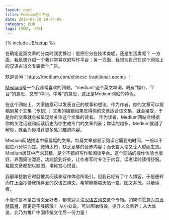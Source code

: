 ```yaml
---
layout: post
title: Medium这个平台
date: 2014-02-18 19:44:09
category: 技术
tags: [网站, 诗词]
---
```

{% include JB/setup %}

在确定这篇文章的分类时我犹豫过：是把它分在技术类呢，还是生活类呢？
一方面，我是想介绍一个我非常喜欢的写作平台；另一方面，我想为自己在这个网站上的汉语古诗文专辑做个广告。

<!--more-->
欢迎访问：<https://medium.com/chinese-traditional-poems> ！

[Medium](http://www.medium.com/)是一个我非常喜欢的网站。“medium”这个英文单词，既有“媒介、平台”的意思，又有“中间、中等”的意思，这正是Medium网站的特色。

在这个网站上，大家随意可以发表自己的故事和想法。作为作者，你的文章可以投稿到某个文集（专辑）；
文集的编辑如果觉得你的文章适合该文集，就会接受，于是你的文章就会被呈现给关注这个文集的读者。
作为读者，Medium网站会根据你的关注话题和阅读历史为你生成专门的文章列表；你读的越多，Medium就越了解你，就会为你推荐更多感兴趣的内容。

Medium网站推崇中等篇幅的文章。每篇文章都显示阅读它需要的时间，一般以不超过八分钟为宜。微博太短，缺乏足够的营养内容；而长篇大论又让人望而生畏。
Medium居其中而求其精，是个不错的写作和阅读平台。这个网站的操作体验也很好，界面简洁漂亮，功能恰到好处，让作者写时专注于内容，读者读时读得舒服。
每篇文章都配以题图，堪称赏心悦目。

我最早接触它时就被其阅读和写作体验所吸引。但我已经有了个人博客，于是便转而在上面抄录我所喜爱的汉语古诗文。希望能够每天贴一篇，图文并茂，以飨读者。

不管你是不是古诗文爱好者，都欢迎关注[汉语古诗文](https://medium.com/chinese-traditional-poems)这个专辑。如果你愿意[为其贡献篇目](https://medium.com/chinese-traditional-poems/8bd4e7146d8f)，那更是不胜感激！
从小处说，可以陶冶情操，提升人文素养；从大处说，此乃为推广中国传统文化尽一份力量！